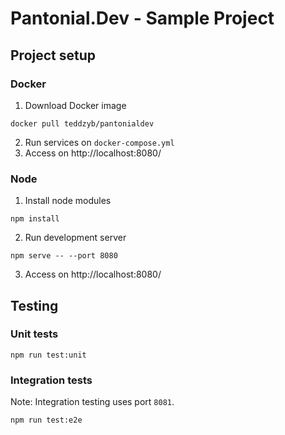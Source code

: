 # Pantonial.Dev - Sample Project

## Project setup
### Docker
1. Download Docker image
```
docker pull teddzyb/pantonialdev
```
2. Run services on `docker-compose.yml`
3. Access on http://localhost:8080/

### Node
1. Install node modules
```
npm install
```
2. Run development server
```
npm serve -- --port 8080
```
3. Access on http://localhost:8080/

## Testing
### Unit tests
```
npm run test:unit
```

### Integration tests
Note: Integration testing uses port `8081`.
```
npm run test:e2e
```
